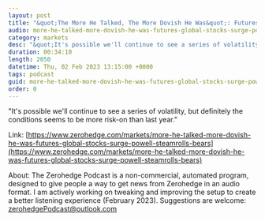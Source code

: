 ```yaml
---
layout: post
title: "&quot;The More He Talked, The More Dovish He Was&quot;: Futures, Global Stocks Surge As Powell Steamrolls Bears"
audio: more-he-talked-more-dovish-he-was-futures-global-stocks-surge-powell-steamrolls-bears-0
category: markets
desc: "&quot;It's possible we'll continue to see a series of volatility, but definitely the conditions seems to be more risk-on than last year.&quot;"
duration: 00:34:10
length: 2050
datetime: Thu, 02 Feb 2023 13:15:00 +0000
tags: podcast
guid: more-he-talked-more-dovish-he-was-futures-global-stocks-surge-powell-steamrolls-bears-0
order: 0
---
```

&quot;It's possible we'll continue to see a series of volatility, but definitely the conditions seems to be more risk-on than last year.&quot;

Link: [https://www.zerohedge.com/markets/more-he-talked-more-dovish-he-was-futures-global-stocks-surge-powell-steamrolls-bears](https://www.zerohedge.com/markets/more-he-talked-more-dovish-he-was-futures-global-stocks-surge-powell-steamrolls-bears)

About: The Zerohedge Podcast is a non-commercial, automated program, designed to give people a way to get news from Zerohedge in an audio format.  I am actively working on tweaking and improving the setup to create a better listening experience (February 2023).  Suggestions are welcome: [zerohedgePodcast@outlook.com](mailto:zerohedgePodcast@outlook.com)